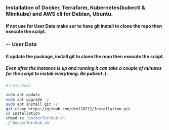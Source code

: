 ### Installation of Docker, Terraform, Kubernetes(kubectl & Minikube) and AWS cli for Debian, Ubuntu.

#### If not use for User Data make sur to have git install to clone the repo then execute the script.

### -- User Data
#### It update the package, install git to clone the repo then execute the srcipt.
##### Even after the instance is up and running it can take a couple of minutes for the script to install everything. Be patient :) .
``` bash
#!/bin/bash

sudo apt update
sudo apt upgrade -y
sudo apt install git -y
git clone https://github.com/dev126712/Installation.git
cd Installation
chmod +x 'DockerTerrKub.sh'
./'DockerTerrKub.sh'
```
